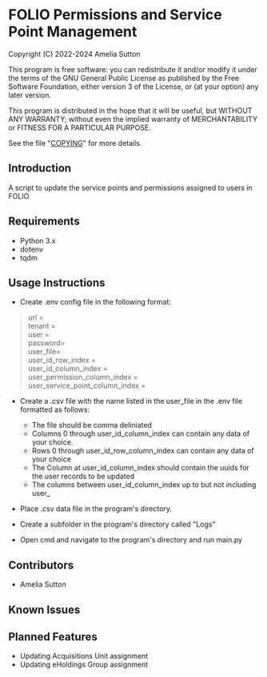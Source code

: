 # FOLIO Permissions and Service Point Management
Copyright (C) 2022-2024  Amelia Sutton

This program is free software: you can redistribute it and/or modify
it under the terms of the GNU General Public License as published by
the Free Software Foundation, either version 3 of the License, or
(at your option) any later version.

This program is distributed in the hope that it will be useful,
but WITHOUT ANY WARRANTY; without even the implied warranty of
MERCHANTABILITY or FITNESS FOR A PARTICULAR PURPOSE.  

See the file "[COPYING](COPYING)" for more details.


## Introduction
A script to update the service points and permissions assigned to users in FOLIO

## Requirements
* Python 3.x
* dotenv
* tqdm

## Usage Instructions
* Create .env config file in the following format:
>url = <br />
tenant = <br />
user = <br />
password=<br />
user_file=<br />
user_id_row_index = <br />
user_id_column_index = <br />
user_permission_column_index = <br />
user_service_point_column_index = <br />

* Create a .csv file with the name listed in the user_file in the .env file formatted as follows:
  
    * The file should be comma deliniated
    * Columns 0 through user_id_column_index can contain any data of your choice.
    * Rows 0 through user_id_row_column_index can contain any data of your choice
    * The Column at user_id_column_index should contain the uuids for the user records to be updated
    * The columns between user_id_column_index up to but not including user_

* Place .csv data file in the program's directory.
* Create a subfolder in the program's directory called "Logs"
* Open cmd and navigate to the program's directory and run main.py


## Contributors


* Amelia Sutton

    
## Known Issues
  
## Planned Features
* Updating Acquisitions Unit assignment
* Updating eHoldings Group assignment